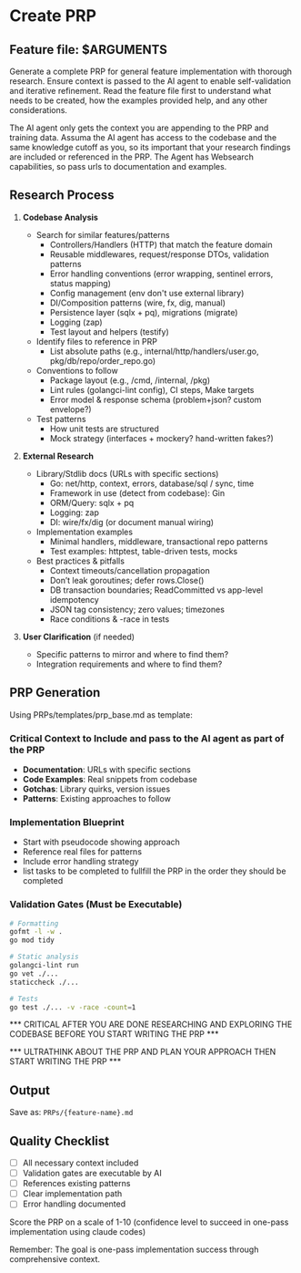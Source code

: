 # Create PRP

## Feature file: $ARGUMENTS

Generate a complete PRP for general feature implementation with thorough research. Ensure context is passed to the AI agent to enable self-validation and iterative refinement. Read the feature file first to understand what needs to be created, how the examples provided help, and any other considerations.

The AI agent only gets the context you are appending to the PRP and training data. Assuma the AI agent has access to the codebase and the same knowledge cutoff as you, so its important that your research findings are included or referenced in the PRP. The Agent has Websearch capabilities, so pass urls to documentation and examples.

## Research Process

1. **Codebase Analysis**
    - Search for similar features/patterns
        - Controllers/Handlers (HTTP) that match the feature domain
        - Reusable middlewares, request/response DTOs, validation patterns
        - Error handling conventions (error wrapping, sentinel errors, status mapping)
        - Config management (env don't use external library)
        - DI/Composition patterns (wire, fx, dig, manual)
        - Persistence layer (sqlx + pq), migrations (migrate)
        - Logging (zap)
        - Test layout and helpers (testify)
    - Identify files to reference in PRP
        - List absolute paths (e.g., internal/http/handlers/user.go, pkg/db/repo/order_repo.go)
    - Conventions to follow
        - Package layout (e.g., /cmd, /internal, /pkg)
        - Lint rules (golangci-lint config), CI steps, Make targets
        - Error model & response schema (problem+json? custom envelope?)
    - Test patterns
        - How unit tests are structured
        - Mock strategy (interfaces + mockery? hand-written fakes?)

2. **External Research**
   - Library/Stdlib docs (URLs with specific sections)
        - Go: net/http, context, errors, database/sql / sync, time
        - Framework in use (detect from codebase): Gin
        - ORM/Query: sqlx + pq
        - Logging: zap
        - DI: wire/fx/dig (or document manual wiring)
    - Implementation examples
        - Minimal handlers, middleware, transactional repo patterns
        - Test examples: httptest, table-driven tests, mocks
    - Best practices & pitfalls
        - Context timeouts/cancellation propagation
        - Don’t leak goroutines; defer rows.Close()
        - DB transaction boundaries; ReadCommitted vs app-level idempotency
        - JSON tag consistency; zero values; timezones
        - Race conditions & -race in tests

3. **User Clarification** (if needed)
   - Specific patterns to mirror and where to find them?
   - Integration requirements and where to find them?

## PRP Generation

Using PRPs/templates/prp_base.md as template:

### Critical Context to Include and pass to the AI agent as part of the PRP
- **Documentation**: URLs with specific sections
- **Code Examples**: Real snippets from codebase
- **Gotchas**: Library quirks, version issues
- **Patterns**: Existing approaches to follow

### Implementation Blueprint
- Start with pseudocode showing approach
- Reference real files for patterns
- Include error handling strategy
- list tasks to be completed to fullfill the PRP in the order they should be completed

### Validation Gates (Must be Executable) 
```bash
# Formatting
gofmt -l -w .
go mod tidy

# Static analysis
golangci-lint run
go vet ./...
staticcheck ./...

# Tests
go test ./... -v -race -count=1
```

*** CRITICAL AFTER YOU ARE DONE RESEARCHING AND EXPLORING THE CODEBASE BEFORE YOU START WRITING THE PRP ***

*** ULTRATHINK ABOUT THE PRP AND PLAN YOUR APPROACH THEN START WRITING THE PRP ***

## Output
Save as: `PRPs/{feature-name}.md`

## Quality Checklist
- [ ] All necessary context included
- [ ] Validation gates are executable by AI
- [ ] References existing patterns
- [ ] Clear implementation path
- [ ] Error handling documented

Score the PRP on a scale of 1-10 (confidence level to succeed in one-pass implementation using claude codes)

Remember: The goal is one-pass implementation success through comprehensive context.